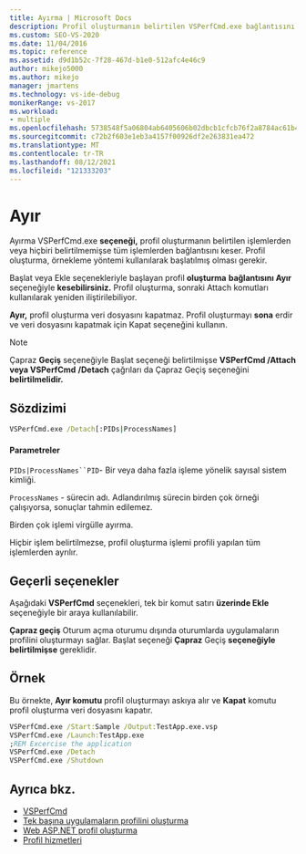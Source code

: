 ```yaml
---
title: Ayırma | Microsoft Docs
description: Profil oluşturmanın belirtilen VSPerfCmd.exe bağlantısını kesmek veya hiçbiri belirtilmemişse tüm işlemlerden ayırmak için Ayırma seçeneğini kullanın.
ms.custom: SEO-VS-2020
ms.date: 11/04/2016
ms.topic: reference
ms.assetid: d9d1b52c-7f28-467d-b1e0-512afc4e46c9
author: mikejo5000
ms.author: mikejo
manager: jmartens
ms.technology: vs-ide-debug
monikerRange: vs-2017
ms.workload:
- multiple
ms.openlocfilehash: 5738548f5a06804ab6405606b02dbcb1cfcb76f2a8784ac61b4dd9f9f873e7b6
ms.sourcegitcommit: c72b2f603e1eb3a4157f00926df2e263831ea472
ms.translationtype: MT
ms.contentlocale: tr-TR
ms.lasthandoff: 08/12/2021
ms.locfileid: "121333203"
---
```

# <a name="detach"></a>Ayır
Ayırma VSPerfCmd.exe **seçeneği,** profil oluşturmanın belirtilen işlemlerden veya hiçbiri belirtilmemişse tüm işlemlerden bağlantısını keser. Profil oluşturma, örnekleme yöntemi kullanılarak başlatılmış olması gerekir.

 Başlat veya Ekle seçenekleriyle başlayan profil **oluşturma** **bağlantısını Ayır** seçeneğiyle **kesebilirsiniz.** Profil oluşturma, sonraki Attach komutları kullanılarak  yeniden iliştirilebiliyor.

 **Ayır,** profil oluşturma veri dosyasını kapatmaz. Profil oluşturmayı **sona** erdir ve veri dosyasını kapatmak için Kapat seçeneğini kullanın.

> [!NOTE]
> Çapraz **Geçiş** seçeneğiyle Başlat  seçeneği belirtilmişse **VSPerfCmd /Attach veya VSPerfCmd** **/Detach** çağrıları da Çapraz Geçiş seçeneğini **belirtilmelidir.**

## <a name="syntax"></a>Sözdizimi

```cmd
VSPerfCmd.exe /Detach[:PIDs|ProcessNames]
```

#### <a name="parameters"></a>Parametreler
 `PIDs|ProcessNames``PID`- Bir veya daha fazla işleme yönelik sayısal sistem kimliği.

 `ProcessNames` - sürecin adı. Adlandırılmış sürecin birden çok örneği çalışıyorsa, sonuçlar tahmin edilemez.

 Birden çok işlemi virgülle ayırma.

 Hiçbir işlem belirtilmezse, profil oluşturma işlemi profili yapılan tüm işlemlerden ayrılır.

## <a name="valid-options"></a>Geçerli seçenekler
 Aşağıdaki **VSPerfCmd** seçenekleri, tek bir komut satırı **üzerinde Ekle** seçeneğiyle bir araya kullanılabilir.

 **Çapraz geçiş** Oturum açma oturumu dışında oturumlarda uygulamaların profilini oluşturmayı sağlar. Başlat seçeneği **Çapraz** Geçiş **seçeneğiyle belirtilmişse** gereklidir.

## <a name="example"></a>Örnek
 Bu örnekte, **Ayır komutu** profil oluşturmayı askıya alır ve **Kapat** komutu profil oluşturma veri dosyasını kapatır.

```cmd
VSPerfCmd.exe /Start:Sample /Output:TestApp.exe.vsp
VSPerfCmd.exe /Launch:TestApp.exe
;REM Excercise the application
VSPerfCmd.exe /Detach
VSPerfCmd.exe /Shutdown
```

## <a name="see-also"></a>Ayrıca bkz.
- [VSPerfCmd](../profiling/vsperfcmd.md)
- [Tek başına uygulamaların profilini oluşturma](../profiling/command-line-profiling-of-stand-alone-applications.md)
- [Web ASP.NET profil oluşturma](../profiling/command-line-profiling-of-aspnet-web-applications.md)
- [Profil hizmetleri](../profiling/command-line-profiling-of-services.md)
